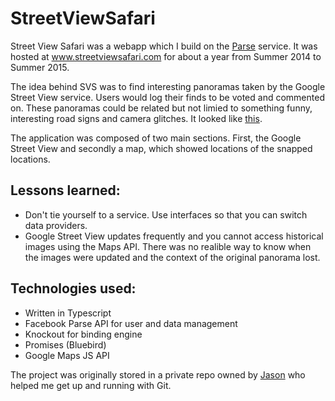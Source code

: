 # StreetViewSafari

Street View Safari was a webapp which I build on the [Parse](https://www.parse.com/) service. It was hosted at www.streetviewsafari.com for about a year from Summer 2014 to Summer 2015. 

The idea behind SVS was to find interesting panoramas taken by the Google Street View service. Users would log their finds to be voted and commented on. These panoramas could be related but not limied to something funny, interesting road signs and camera glitches. It looked like [this](http://imgur.com/a/T0aQH).

The application was composed of two main sections. First, the Google Street View and secondly a map, which showed locations of the snapped locations.

## Lessons learned:
* Don't tie yourself to a service. Use interfaces so that you can switch data providers.
* Google Street View updates frequently and you cannot access historical images using the Maps API. There was no realible way to know when the images were updated and the context of the original panorama lost.

## Technologies used:
* Written in Typescript
* Facebook Parse API for user and data management
* Knockout for binding engine
* Promises (Bluebird)
* Google Maps JS API

The project was originally stored in a private repo owned by [Jason](https://github.com/jasonscharf) who helped me get up and running with Git.
